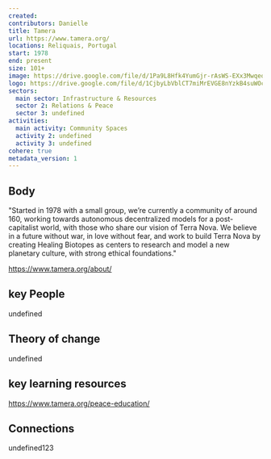 ```yaml
---
created:
contributors: Danielle
title: Tamera
url: https://www.tamera.org/
locations: Reliquais, Portugal
start: 1978
end: present
size: 101+
image: https://drive.google.com/file/d/1Pa9L8Hfk4YumGjr-rAsWS-EXx3MwqeoK/view?usp=drive_link
logo: https://drive.google.com/file/d/1CjbyLbVblCT7miMrEVGE8nYzkB4suWOc/view?usp=drive_link
sectors:
  main sector: Infrastructure & Resources
  sector 2: Relations & Peace
  sector 3: undefined
activities: 
  main activity: Community Spaces
  activity 2: undefined
  activity 3: undefined
cohere: true
metadata_version: 1
---
```



## Body

"Started in 1978 with a small group, we’re currently a community of around 160, working towards autonomous decentralized models for a post-capitalist world, with those who share our vision of Terra Nova.
We believe in a future without war, in love without fear, and work to build Terra Nova by creating Healing Biotopes as centers to research and model a new planetary culture, with strong ethical foundations."

https://www.tamera.org/about/

## key People

undefined

## Theory of change

undefined

## key learning resources

https://www.tamera.org/peace-education/

## Connections

undefined123

